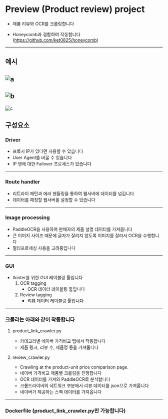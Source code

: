 # Preview (Product review) project
- 제품 리뷰와 OCR를 크롤링합니다

- Honeycomb과 결합하여 작동합니다 (https://github.com/ket0825/honeycomb)
---------------

## 예시

![a](https://github.com/user-attachments/assets/97f299fa-d4af-49cf-b1f7-7d3cda4c010a)
------------
![b](https://github.com/user-attachments/assets/d792df1d-c277-426a-8b02-d16ec92cae27)
------------
![c](https://github.com/user-attachments/assets/54b2d3ee-98f0-4b27-bd73-2f03634091d2)


## 구성요소
### Driver
- 프록시 IP가 있다면 사용할 수 있습니다
- User Agent를 바꿀 수 있습니다
- IP 밴에 대한 Failover 프로세스가 있습니다
------------------------------

### Route handler
- 리트라이 패턴과 에러 핸들링을 통하여 웹서버에 데이터를 넘깁니다
- 데이터를 패칭할 웹서버를 설정할 수 있습니다
------------------------------

### Image processing
- PaddleOCR을 사용하여 판매자의 제품 설명 데이터를 가져옵니다
- 큰 이미지 사이즈 때문에 글자가 잘리지 않도록 이미지를 잘라서 OCR을 수행합니다
- 멀티프로세싱 사용을 고려중입니다
  
-------------------------------

### GUI

- tkinter를 위한 GUI 레이블링 툴입니다
  1. OCR tagging
     - OCR 데이터 레이블링 툴입니다
  2. Review tagging
     - 리뷰 데이터 레이블링 툴입니다
-------------------------------

### 크롤러는 아래와 같이 작동합니다
  1. product_link_crawler.py
     - 카테고리별 네이버 가격비교 탭에서 작동합니다
     - 제품 링크, 리뷰 수, 제품명 등을 가져옵니다

       
  2. review_crawler.py
     - Crawling at the product-unit price comparison page.
     - 네이버 가격비교 제품별 크롤링을 진행합니다
     - OCR 데이터를 가져와 PaddleOCR로 분석합니다
     - 크롬드라이버의 네트워크 부분에서 리뷰 데이터를 json으로 가져옵니다
     - 네이버가 제공하는 스펙 데이터를 가져옵니다


---------------------------------

### Dockerfile (product_link_crawler.py만 가능합니다) 
